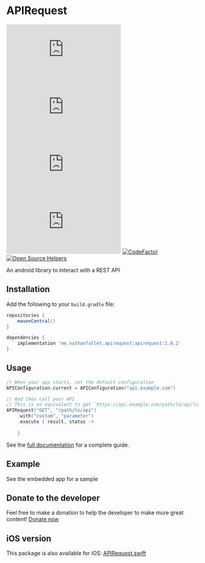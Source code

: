 # APIRequest

[![License](https://img.shields.io/github/license/GroupeMINASTE/APIRequest.java)](LICENSE)
[![Issues](https://img.shields.io/github/issues/GroupeMINASTE/APIRequest.java)]()
[![Pull Requests](https://img.shields.io/github/issues-pr/GroupeMINASTE/APIRequest.java)]()
[![Code Size](https://img.shields.io/github/languages/code-size/GroupeMINASTE/APIRequest.java)]()
[![CodeFactor](https://www.codefactor.io/repository/github/groupeminaste/apirequest.java/badge)](https://www.codefactor.io/repository/github/groupeminaste/apirequest.java)
[![Open Source Helpers](https://www.codetriage.com/groupeminaste/apirequest.java/badges/users.svg)](https://www.codetriage.com/groupeminaste/apirequest.java)

An android library to interact with a REST API

## Installation

Add the following to your `build.gradle` file:

```groovy
repositories {
    mavenCentral()
}

dependencies {
    implementation 'me.nathanfallet.apirequest:apirequest:1.0.1'
}
```

## Usage

```kotlin
// When your app starts, set the default configuration
APIConfiguration.current = APIConfiguration("api.example.com")

// And then call your API
// This is an equivalent to get `https://api.example.com/path/to/api?custom=parameter` and parse the response from JSON
APIRequest("GET", "/path/to/api")
    .with("custom", "parameter")
    .execute { result, status ->
        
    }
```

See the [full documentation](documentation.md) for a complete guide.

## Example

See the embedded app for a sample

## Donate to the developer

Feel free to make a donation to help the developer to make more great content! [Donate now](https://paypal.me/NathanFallet)

## iOS version

This package is also available for iOS: [APIRequest.swift](https://github.com/GroupeMINASTE/APIRequest.swift)
